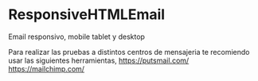 # ResponsiveHTMLEmail
Email responsivo, mobile tablet y desktop

Para realizar las pruebas a distintos centros de mensajeria te recomiendo usar las siguientes herramientas, 
 	https://putsmail.com/
	https://mailchimp.com/
